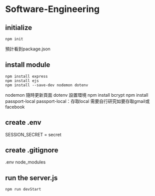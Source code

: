 # Software-Engineering

## initialize
    npm init
預計看到package.json

## install module
    npm install express
    npm install ejs
    npm install --save-dev nodemon dotenv
nodemon 隨時更新頁面
dotenv  設置環境
    npm install bcrypt
    npm install passport-local
passport-local：存取local
需要自行研究如要存取gmail或facebook

## create .env
SESSION_SECRET = secret
## create .gitignore
.env
node_modules

## run the server.js
    npm run devStart

